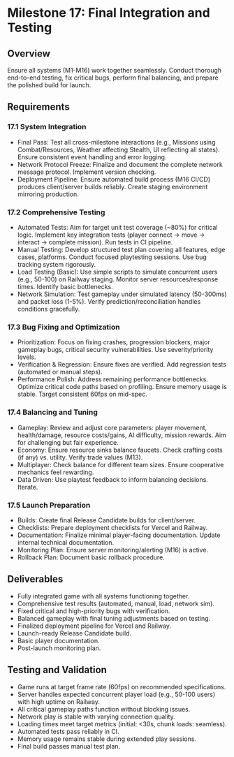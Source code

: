 # Milestone 17: Final Integration and Testing

## Overview
Ensure all systems (M1-M16) work together seamlessly. Conduct thorough end-to-end testing, fix critical bugs, perform final balancing, and prepare the polished build for launch.

## Requirements

### 17.1 System Integration
- Final Pass: Test all cross-milestone interactions (e.g., Missions using Combat/Resources, Weather affecting Stealth, UI reflecting all states). Ensure consistent event handling and error logging.
- Network Protocol Freeze: Finalize and document the complete network message protocol. Implement version checking.
- Deployment Pipeline: Ensure automated build process (M16 CI/CD) produces client/server builds reliably. Create staging environment mirroring production.

### 17.2 Comprehensive Testing
- Automated Tests: Aim for target unit test coverage (~80%) for critical logic. Implement key integration tests (player connect -> move -> interact -> complete mission). Run tests in CI pipeline.
- Manual Testing: Develop structured test plan covering all features, edge cases, platforms. Conduct focused playtesting sessions. Use bug tracking system rigorously.
- Load Testing (Basic): Use simple scripts to simulate concurrent users (e.g., 50-100) on Railway staging. Monitor server resources/response times. Identify basic bottlenecks.
- Network Simulation: Test gameplay under simulated latency (50-300ms) and packet loss (1-5%). Verify prediction/reconciliation handles conditions gracefully.

### 17.3 Bug Fixing and Optimization
- Prioritization: Focus on fixing crashes, progression blockers, major gameplay bugs, critical security vulnerabilities. Use severity/priority levels.
- Verification & Regression: Ensure fixes are verified. Add regression tests (automated or manual steps).
- Performance Polish: Address remaining performance bottlenecks. Optimize critical code paths based on profiling. Ensure memory usage is stable. Target consistent 60fps on mid-spec.

### 17.4 Balancing and Tuning
- Gameplay: Review and adjust core parameters: player movement, health/damage, resource costs/gains, AI difficulty, mission rewards. Aim for challenging but fair experience.
- Economy: Ensure resource sinks balance faucets. Check crafting costs (if any) vs. utility. Verify trade values (M13).
- Multiplayer: Check balance for different team sizes. Ensure cooperative mechanics feel rewarding.
- Data Driven: Use playtest feedback to inform balancing decisions. Iterate.

### 17.5 Launch Preparation
- Builds: Create final Release Candidate builds for client/server.
- Checklists: Prepare deployment checklists for Vercel and Railway.
- Documentation: Finalize minimal player-facing documentation. Update internal technical documentation.
- Monitoring Plan: Ensure server monitoring/alerting (M16) is active.
- Rollback Plan: Document basic rollback procedure.

## Deliverables
- Fully integrated game with all systems functioning together.
- Comprehensive test results (automated, manual, load, network sim).
- Fixed critical and high-priority bugs with verification.
- Balanced gameplay with final tuning adjustments based on testing.
- Finalized deployment pipeline for Vercel and Railway.
- Launch-ready Release Candidate build.
- Basic player documentation.
- Post-launch monitoring plan.

## Testing and Validation
- Game runs at target frame rate (60fps) on recommended specifications.
- Server handles expected concurrent player load (e.g., 50-100 users) with high uptime on Railway.
- All critical gameplay paths function without blocking issues.
- Network play is stable with varying connection quality.
- Loading times meet target metrics (initial: <30s, chunk loads: seamless).
- Automated tests pass reliably in CI.
- Memory usage remains stable during extended play sessions.
- Final build passes manual test plan.